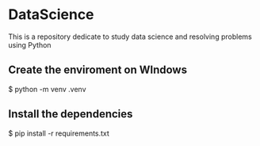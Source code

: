 # DataScience
This is a repository dedicate to study data science and resolving problems using Python 

## Create the enviroment on WIndows

$ python -m venv .venv

## Install the dependencies

$ pip install -r requirements.txt
